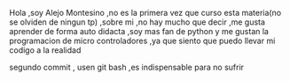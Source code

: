 Hola ,soy Alejo Montesino ,no es la primera vez que curso esta materia(no se olviden de ningun tp) ,sobre mi ,no hay mucho que decir ,me gusta aprender de forma auto didacta ,soy mas fan de python y me gustan la programacion de micro controladores ,ya que siento que puedo llevar mi codigo a la realidad

segundo commit , usen git bash ,es indispensable para no sufrir